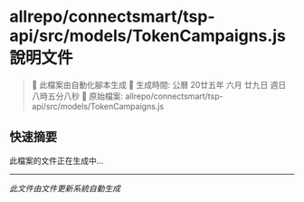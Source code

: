 # allrepo/connectsmart/tsp-api/src/models/TokenCampaigns.js 說明文件

> 🚧 此檔案由自動化腳本生成
> 📅 生成時間: 公曆 20廿五年 六月 廿九日 週日 八時五分八秒
> 📂 原始檔案: allrepo/connectsmart/tsp-api/src/models/TokenCampaigns.js

## 快速摘要
此檔案的文件正在生成中...

<!-- 實際使用時，這裡會是 Claude Code 生成的完整文件內容 -->

---
*此文件由文件更新系統自動生成*
